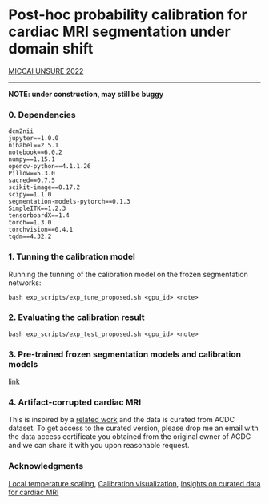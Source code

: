 # Post-hoc probability calibration for cardiac MRI segmentation under domain shift
[MICCAI UNSURE 2022](https://link.springer.com/chapter/10.1007/978-3-031-16749-2_6)

----

**NOTE: under construction, may still be buggy**

### 0. Dependencies
```
dcm2nii
jupyter==1.0.0
nibabel==2.5.1
notebook==6.0.2
numpy==1.15.1
opencv-python==4.1.1.26
Pillow==5.3.0
sacred==0.7.5
scikit-image==0.17.2
scipy==1.1.0
segmentation-models-pytorch==0.1.3
SimpleITK==1.2.3
tensorboardX==1.4
torch==1.3.0
torchvision==0.4.1
tqdm==4.32.2
```

### 1. Tunning the calibration model

Running the tunning of the calibration model on the frozen segmentation networks: 

`bash exp_scripts/exp_tune_proposed.sh <gpu_id> <note>`

### 2. Evaluating the calibration result

`bash exp_scripts/exp_test_proposed.sh <gpu_id> <note>`

### 3. Pre-trained frozen segmentation models and calibration models

[link](TBD)

### 4. Artifact-corrupted cardiac MRI

This is inspired by a [related work](https://link.springer.com/chapter/10.1007/978-3-030-87199-4_14) and the data is curated from ACDC dataset. To get access to the curated version, please drop me an email with the data access certificate you obtained from the original owner of ACDC and we can share it with you upon reasonable request.

### Acknowledgments

[Local temperature scaling](https://github.com/uncbiag/LTS), [Calibration visualization](https://github.com/hollance/reliability-diagrams), [Insights on curated data for cardiac MRI](https://github.com/cherise215/Cooperative_Training_and_Latent_Space_Data_Augmentation)




